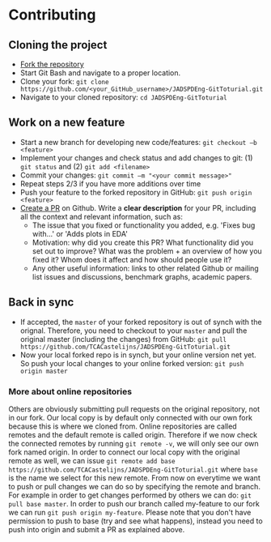 # Contributing

## Cloning the project
- <a href="https://github.com/TCACastelijns/JADSPDENG-GitToturial/fork">Fork the repository</a>
- Start Git Bash and navigate to a proper location.
- Clone your fork: `git clone https://github.com/<your_GitHub_username>/JADSPDEng-GitToturial.git`
- Navigate to your cloned repository: `cd JADSPDEng-GitToturial`

## Work on a new feature
- Start a new branch for developing new code/features:  `git checkout –b <feature>`
- Implement your changes and check status and add changes to git:  (1) `git status` and (2) `git add <filename>`
- Commit your changes: `git commit –m "<your commit message>"`
- Repeat steps 2/3 if you have more additions over time
- Push your feature to the forked repository in GitHub: `git push origin <feature>`
- [Create a PR](https://help.github.com/articles/creating-a-pull-request/) on Github. Write a **clear description** for your PR, including all the context and relevant information, such as:
   - The issue that you fixed or functionality you added, e.g. 'Fixes bug with...' or 'Adds plots in EDA'
   - Motivation: why did you create this PR? What functionality did you set out to improve? What was the problem + an overview of how you fixed it? Whom does it affect and how should people use it?
   - Any other useful information: links to other related Github or mailing list issues and discussions, benchmark graphs, academic papers.

## Back in sync
- If accepted, the `master` of your forked repository is out of synch with the orignal. Therefore, you need to checkout to your `master` and pull the original master (including the changes) from GitHub: `git pull https://github.com/TCACastelijns/JADSPDEng-GitToturial.git`
- Now your local forked repo is in synch, but your online version net yet. So push your local changes to your online forked version: `git push origin master`

### More about online repositories
Others are obviously submitting pull requests on the original repository, not in our fork. Our local copy is by default only connected with our own fork because this is where we cloned from. Online repositories are called remotes and the default remote is called origin. Therefore if we now check the connected remotes by running `git remote -v`, we will only see our own fork named origin. In order to connect our local copy with the original remote as well, we can issue `git remote add base https://github.com/TCACastelijns/JADSPDEng-GitToturial.git` where `base` is the name we select for this new remote. From now on everytime we want to push or pull changes we can do so by specifying the remote and branch. For example in order to get changes performed by others we can do: `git pull base master`. In order to push our branch called my-feature to our fork we can run `git push origin my-feature`. Please note that you don't have permission to push to base (try and see what happens), instead you need to push into origin and submit a PR as explained above.


